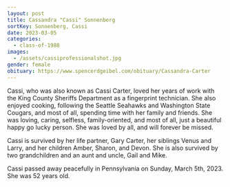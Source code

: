 ```yaml
---
layout: post
title: Cassandra "Cassi" Sonnenberg
sortKey: Sonnenberg, Cassi
date: 2023-03-05
categories:
  - class-of-1988
images:
  - /assets/cassiprofessionalshot.jpg
gender: female
obituary: https://www.spencerdgeibel.com/obituary/Cassandra-Carter
---
```

Cassi, who was also known as Cassi Carter, loved her years of work with the King County Sheriffs Department as a fingerprint technician. She also enjoyed cooking, following the Seattle Seahawks and Washington State Cougars, and most of all, spending time with her family and friends. She was loving, caring, selfless, family-oriented, and most of all, just a beautiful happy go lucky person. She was loved by all, and will forever be missed. 

Cassi is survived by her life partner, Gary Carter, her siblings Venus and Larry, and her children Amber, Sharon, and Devon. She is also survived by two grandchildren and an aunt and uncle, Gail and Mike.

Cassi passed away peacefully in Pennsylvania on Sunday, March 5th, 2023. She was 52 years old.